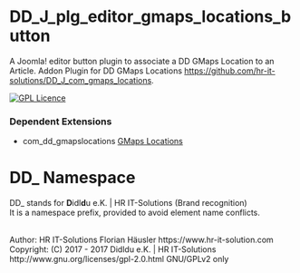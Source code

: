 # DD_J_plg_editor_gmaps_locations_button
A Joomla! editor button plugin to associate a DD GMaps Location to an Article. Addon Plugin for DD GMaps Locations https://github.com/hr-it-solutions/DD_J_com_gmaps_locations.

[![GPL Licence](https://badges.frapsoft.com/os/gpl/gpl.png?v=102)](https://opensource.org/licenses/GPL-2.0/)

### Dependent Extensions
- com_dd_gmapslocations [GMaps Locations](https://github.com/hr-it-solutions/DD_J_com_gmaps_locations)

# DD_ Namespace
DD_ stands for  **D**idl**d**u e.K. | HR IT-Solutions (Brand recognition)                   <br>
It is a namespace prefix, provided to avoid element name conflicts.

<br>
Author: HR IT-Solutions Florian Häusler https://www.hr-it-solution.com                      <br>
Copyright: (C) 2017 - 2017 Didldu e.K. | HR IT-Solutions                                    <br>
http://www.gnu.org/licenses/gpl-2.0.html GNU/GPLv2 only
